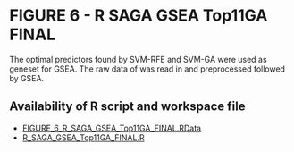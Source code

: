 # FIGURE 6 - R SAGA GSEA Top11GA FINAL

The optimal predictors found by SVM-RFE and SVM-GA were used as geneset for GSEA. The raw data of was read in and preprocessed followed by GSEA.

## Availability of R script and workspace file

*	[FIGURE_6_R_SAGA_GSEA_Top11GA_FINAL.RData](https://www.dropbox.com/s/oqrw52r29ek4agu/.RData?dl=0)
*	[R_SAGA_GSEA_Top11GA_FINAL.R](./R_SAGA_GSEA_Top11GA_FINAL.R)
